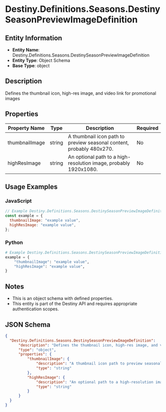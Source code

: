 # Destiny.Definitions.Seasons.DestinySeasonPreviewImageDefinition

## Entity Information
- **Entity Name**: Destiny.Definitions.Seasons.DestinySeasonPreviewImageDefinition
- **Entity Type**: Object Schema
- **Base Type**: object

## Description
Defines the thumbnail icon, high-res image, and video link for promotional images

## Properties

| Property Name | Type | Description | Required |
|---------------|------|-------------|----------|
| thumbnailImage | string | A thumbnail icon path to preview seasonal content, probably 480x270. | No |
| highResImage | string | An optional path to a high-resolution image, probably 1920x1080. | No |

## Usage Examples

### JavaScript
```javascript
// Example Destiny.Definitions.Seasons.DestinySeasonPreviewImageDefinition object
const example = {
  thumbnailImage: "example value",
  highResImage: "example value",
};
```

### Python
```python
# Example Destiny.Definitions.Seasons.DestinySeasonPreviewImageDefinition object
example = {
    "thumbnailImage": "example value",
    "highResImage": "example value",
}
```

## Notes
- This is an object schema with defined properties.
- This entity is part of the Destiny API and requires appropriate authentication scopes.

## JSON Schema
```json
{
  "Destiny.Definitions.Seasons.DestinySeasonPreviewImageDefinition":   {
      "description": "Defines the thumbnail icon, high-res image, and video link for promotional images",
      "type": "object",
      "properties": {
          "thumbnailImage": {
              "description": "A thumbnail icon path to preview seasonal content, probably 480x270.",
              "type": "string"
          },
          "highResImage": {
              "description": "An optional path to a high-resolution image, probably 1920x1080.",
              "type": "string"
          }
      }
  }
}
```
